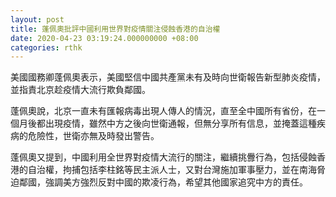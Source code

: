 ```yaml
---
layout: post
title: 蓬佩奧批評中國利用世界對疫情關注侵蝕香港的自治權
date: 2020-04-23 03:19:24.000000000 +08:00
categories: rthk
---
```


美國國務卿蓬佩奧表示，美國堅信中國共產黨未有及時向世衛報告新型肺炎疫情，並指責北京趁疫情大流行欺負鄰國。

蓬佩奧說，北京一直未有匯報病毒出現人傳人的情況，直至全中國所有省份，在一個月後都出現疫情，雖然中方之後向世衛通報，但無分享所有信息，並掩蓋這種疾病的危險性，世衛亦無及時發出警告。

蓬佩奧又提到，中國利用全世界對疫情大流行的關注，繼續挑釁行為，包括侵蝕香港的自治權，拘捕包括李柱銘等民主派人士，又對台灣施加軍事壓力，並在南海脅迫鄰國，強調美方強烈反對中國的欺凌行為，希望其他國家追究中方的責任。
